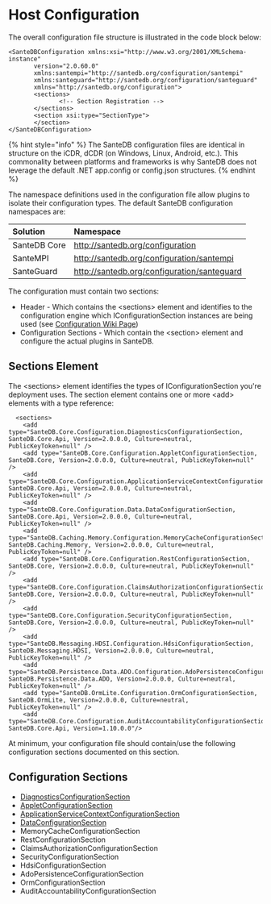 # Host Configuration

The overall configuration file structure is illustrated in the code block below:

```markup
<SanteDBConfiguration xmlns:xsi="http://www.w3.org/2001/XMLSchema-instance" 
       version="2.0.60.0" 
       xmlns:santempi="http://santedb.org/configuration/santempi" 
       xmlns:santeguard="http://santedb.org/configuration/santeguard" 
       xmlns="http://santedb.org/configuration">
       <sections>
              <!-- Section Registration -->
       </sections>
       <section xsi:type="SectionType">
       </section>
</SanteDBConfiguration>
```

{% hint style="info" %}
The SanteDB configuration files are identical in structure on the iCDR, dCDR \(on Windows, Linux, Android, etc.\). This commonality between platforms and frameworks is why SanteDB does not leverage the default .NET app.config or config.json structures.
{% endhint %}

The namespace definitions used in the configuration file allow plugins to isolate their configuration types. The default SanteDB configuration namespaces are:

| Solution | Namespace |
| :--- | :--- |
| SanteDB Core | http://santedb.org/configuration |
| SanteMPI | http://santedb.org/configuration/santempi |
| SanteGuard | http://santedb.org/configuration/santeguard |

The configuration must contain two sections:

* Header - Which contains the &lt;sections&gt; element and identifies to the configuration engine which IConfigurationSection instances are being used \(see [Configuration Wiki Page](../../../extending-santedb/server-plugins/implementing-.net-features/configuration/)\)
* Configuration Sections - Which contain the &lt;section&gt; element and configure the actual plugins in SanteDB.

## Sections Element

The &lt;sections&gt; element identifies the types of IConfigurationSection you're deployment uses. The section element contains one or more &lt;add&gt; elements with a type reference:

```markup
  <sections>
    <add type="SanteDB.Core.Configuration.DiagnosticsConfigurationSection, SanteDB.Core.Api, Version=2.0.0.0, Culture=neutral, PublicKeyToken=null" />
    <add type="SanteDB.Core.Configuration.AppletConfigurationSection, SanteDB.Core, Version=2.0.0.0, Culture=neutral, PublicKeyToken=null" />
    <add type="SanteDB.Core.Configuration.ApplicationServiceContextConfigurationSection, SanteDB.Core.Api, Version=2.0.0.0, Culture=neutral, PublicKeyToken=null" />
    <add type="SanteDB.Core.Configuration.Data.DataConfigurationSection, SanteDB.Core.Api, Version=2.0.0.0, Culture=neutral, PublicKeyToken=null" />
    <add type="SanteDB.Caching.Memory.Configuration.MemoryCacheConfigurationSection, SanteDB.Caching.Memory, Version=2.0.0.0, Culture=neutral, PublicKeyToken=null" />
    <add type="SanteDB.Core.Configuration.RestConfigurationSection, SanteDB.Core, Version=2.0.0.0, Culture=neutral, PublicKeyToken=null" />
    <add type="SanteDB.Core.Configuration.ClaimsAuthorizationConfigurationSection, SanteDB.Core, Version=2.0.0.0, Culture=neutral, PublicKeyToken=null" />
    <add type="SanteDB.Core.Configuration.SecurityConfigurationSection, SanteDB.Core, Version=2.0.0.0, Culture=neutral, PublicKeyToken=null" />
    <add type="SanteDB.Messaging.HDSI.Configuration.HdsiConfigurationSection, SanteDB.Messaging.HDSI, Version=2.0.0.0, Culture=neutral, PublicKeyToken=null" />
    <add type="SanteDB.Persistence.Data.ADO.Configuration.AdoPersistenceConfigurationSection, SanteDB.Persistence.Data.ADO, Version=2.0.0.0, Culture=neutral, PublicKeyToken=null" />
    <add type="SanteDB.OrmLite.Configuration.OrmConfigurationSection, SanteDB.OrmLite, Version=2.0.0.0, Culture=neutral, PublicKeyToken=null" />
    <add type="SanteDB.Core.Configuration.AuditAccountabilityConfigurationSection, SanteDB.Core.Api, Version=1.10.0.0"/>
```

At minimum, your configuration file should contain/use the following configuration sections documented on this section.

## Configuration Sections

* [DiagnosticsConfigurationSection](diagnostics-configuration.md)
* [AppletConfigurationSection](applet-configuration.md)
* [ApplicationServiceContextConfigurationSection](application-service-context-configuration.md)
* [DataConfigurationSection](data-configuration.md)
* MemoryCacheConfigurationSection
* RestConfigurationSection
* ClaimsAuthorizationConfigurationSection
* SecurityConfigurationSection
* HdsiConfigurationSection
* AdoPersistenceConfigurationSection
* OrmConfigurationSection
* AuditAccountabilityConfigurationSection

